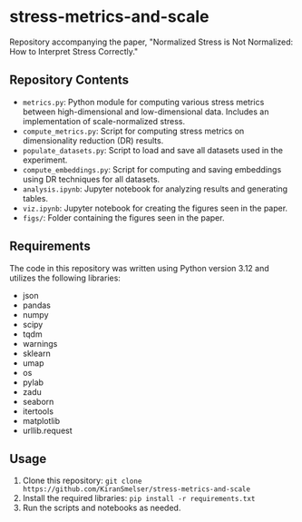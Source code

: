 # stress-metrics-and-scale

Repository accompanying the paper, "Normalized Stress is Not Normalized: How to Interpret Stress Correctly."

## Repository Contents

- `metrics.py`: Python module for computing various stress metrics between high-dimensional and low-dimensional data. Includes an implementation of scale-normalized stress.
- `compute_metrics.py`: Script for computing stress metrics on dimensionality reduction (DR) results.
- `populate_datasets.py`: Script to load and save all datasets used in the experiment.
- `compute_embeddings.py`: Script for computing and saving embeddings using DR techniques for all datasets.
- `analysis.ipynb`: Jupyter notebook for analyzing results and generating tables.
- `viz.ipynb`: Jupyter notebook for creating the figures seen in the paper.
- `figs/`: Folder containing the figures seen in the paper.

## Requirements

The code in this repository was written using Python version 3.12 and utilizes the following libraries:
- json
- pandas
- numpy
- scipy
- tqdm
- warnings
- sklearn
- umap
- os
- pylab
- zadu
- seaborn
- itertools
- matplotlib
- urllib.request

## Usage

1. Clone this repository: `git clone https://github.com/KiranSmelser/stress-metrics-and-scale`
2. Install the required libraries: `pip install -r requirements.txt`
3. Run the scripts and notebooks as needed.

<!-- ## Citation

If you find this work useful, please consider citing our paper: